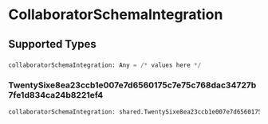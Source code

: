 # CollaboratorSchemaIntegration


## Supported Types

### 

```python
collaboratorSchemaIntegration: Any = /* values here */
```

### TwentySixe8ea23ccb1e007e7d6560175c7e75c768dac34727b7fe1d834ca24b8221ef4

```python
collaboratorSchemaIntegration: shared.TwentySixe8ea23ccb1e007e7d6560175c7e75c768dac34727b7fe1d834ca24b8221ef4 = /* values here */
```

